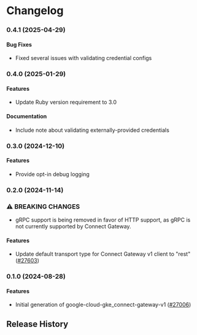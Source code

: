 # Changelog

### 0.4.1 (2025-04-29)

#### Bug Fixes

* Fixed several issues with validating credential configs 

### 0.4.0 (2025-01-29)

#### Features

* Update Ruby version requirement to 3.0 
#### Documentation

* Include note about validating externally-provided credentials 

### 0.3.0 (2024-12-10)

#### Features

* Provide opt-in debug logging 

### 0.2.0 (2024-11-14)

### ⚠ BREAKING CHANGES

* gRPC support is being removed in favor of HTTP support, as gRPC is not currently supported by Connect Gateway.

#### Features

* Update default transport type for Connect Gateway v1 client to "rest" ([#27603](https://github.com/googleapis/google-cloud-ruby/issues/27603)) 

### 0.1.0 (2024-08-28)

#### Features

* Initial generation of google-cloud-gke_connect-gateway-v1 ([#27006](https://github.com/googleapis/google-cloud-ruby/issues/27006)) 

## Release History
